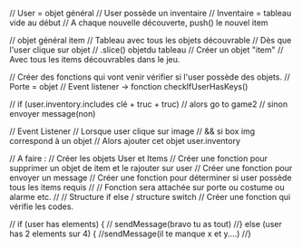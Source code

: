 // User = objet général
// User possède un inventaire
// Inventaire = tableau vide au début
// A chaque nouvelle découverte, push() le nouvel item

// objet général item
// Tableau avec tous les objets découvrable
// Dès que l'user clique sur objet
// .slice() objetdu tableau
// Créer un objet "item"
// Avec tous les items découvrables dans le jeu.

// Créer des fonctions qui vont venir vérifier si l'user possède des objets.
// Porte = objet
// Event listener -> fonction checkIfUserHasKeys()

// if (user.inventory.includes clé + truc + truc)
// alors go to game2
// sinon envoyer message(non)

// Event Listener
// Lorsque user clique sur image
// && si box img correspond à un objet
// Alors ajouter cet objet user.inventory

// A faire :
// Créer les objets User et Items
// Créer une fonction pour supprimer un objet de item et le rajouter sur user
// Créer une fonction pour envoyer un message
// Créer une fonction pour déterminer si user possède tous les items requis
// // Fonction sera attachée sur porte ou costume ou alarme etc.
// // Structure if else / structure switch
// Créer une fonction qui vérifie les codes.

// if (user has elements) {
// sendMessage(bravo tu as tout)
//} else (user has 2 elements sur 4) {
//sendMessage(il te manque x et y....)
//}
